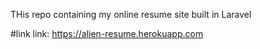 THis repo containing my online resume site built in Laravel

#link link: https://alien-resume.herokuapp.com
